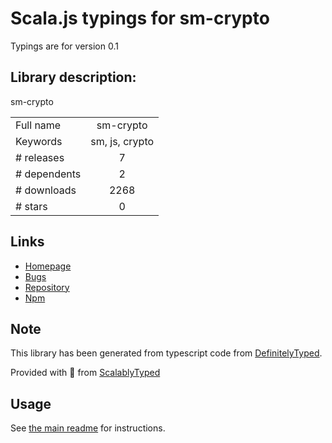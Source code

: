 
# Scala.js typings for sm-crypto

Typings are for version 0.1

## Library description:
sm-crypto

|                    |                 |
| ------------------ | :-------------: |
| Full name          | sm-crypto |
| Keywords           | sm, js, crypto |
| # releases         | 7 |
| # dependents       | 2 |
| # downloads        | 2268 |
| # stars            | 0 |

## Links
- [Homepage](https://github.com/JuneAndGreen/sm-crypto#readme)
- [Bugs](https://github.com/JuneAndGreen/sm-crypto/issues)
- [Repository](https://github.com/JuneAndGreen/sm-crypto)
- [Npm](https://www.npmjs.com/package/sm-crypto)
    


## Note
This library has been generated from typescript code from [DefinitelyTyped](https://definitelytyped.org).

Provided with :purple_heart: from [ScalablyTyped](https://github.com/oyvindberg/ScalablyTyped)

## Usage
See [the main readme](../../readme.md) for instructions.


